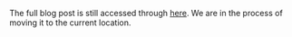 The full blog post is still accessed through [here](https://www.1onepsilon.com/single-post/2017/05/27/Choosing-a-Fair-Estimate). We are in the process of moving it to the current location.